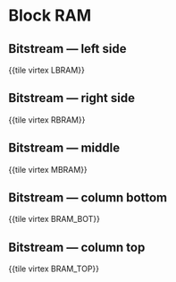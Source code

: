 # Block RAM


## Bitstream — left side

{{tile virtex LBRAM}}


## Bitstream — right side

{{tile virtex RBRAM}}


## Bitstream — middle

{{tile virtex MBRAM}}


## Bitstream — column bottom

{{tile virtex BRAM_BOT}}


## Bitstream — column top

{{tile virtex BRAM_TOP}}
